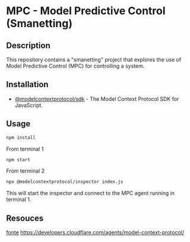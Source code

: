 # MPC - Model Predictive Control (Smanetting)

## Description

This repository contains a "smanetting" project that explores the use of Model Predictive Control (MPC) for controlling a system. 



## Installation

- [@modelcontextprotocol/sdk](https://www.npmjs.com/package/@modelcontextprotocol/sdk) - The Model Context Protocol SDK for JavaScript.

## Usage

```bash
npm install
```

From terminal 1

```bash
npm start
```

From terminal 2

```bash
npx @modelcontextprotocol/inspector index.js
```
This will start the inspector and connect to the MPC agent running in terminal 1.




## Resouces

[fonte](https://modelcontextprotocol.io/quickstart/server)
https://developers.cloudflare.com/agents/model-context-protocol/
